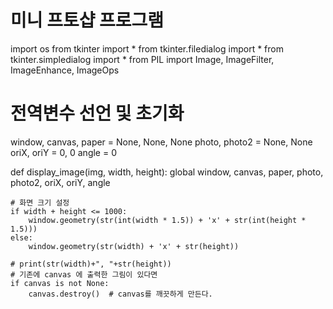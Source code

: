 # 미니 프토샵 프로그램

import os
from tkinter import *
from tkinter.filedialog import *
from tkinter.simpledialog import *
from PIL import Image, ImageFilter, ImageEnhance, ImageOps

# 전역변수 선언 및 초기화
window, canvas, paper = None, None, None
photo, photo2 = None, None
oriX, oriY = 0, 0
angle = 0

def display_image(img, width, height):
    global window, canvas, paper, photo, photo2, oriX, oriY, angle

    # 화면 크기 설정
    if width + height <= 1000:
        window.geometry(str(int(width * 1.5)) + 'x' + str(int(height * 1.5)))
    else:
        window.geometry(str(width) + 'x' + str(height))

    # print(str(width)+", "+str(height))
    # 기존에 canvas 에 출력한 그림이 있다면
    if canvas is not None:
        canvas.destroy()  # canvas를 깨끗하게 만든다.
